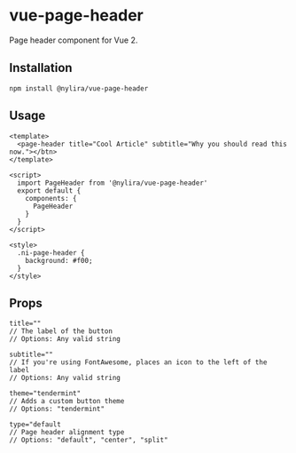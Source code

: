 # vue-page-header
Page header component for Vue 2.

## Installation

    npm install @nylira/vue-page-header

## Usage

    <template>
      <page-header title="Cool Article" subtitle="Why you should read this now."></btn>
    </template>

    <script>
      import PageHeader from '@nylira/vue-page-header'
      export default {
        components: {
          PageHeader
        }
      }
    </script>

    <style>
      .ni-page-header {
        background: #f00;
      }
    </style>

## Props

    title=""
    // The label of the button
    // Options: Any valid string

    subtitle=""
    // If you're using FontAwesome, places an icon to the left of the label
    // Options: Any valid string

    theme="tendermint"
    // Adds a custom button theme
    // Options: "tendermint"

    type="default
    // Page header alignment type
    // Options: "default", "center", "split"
